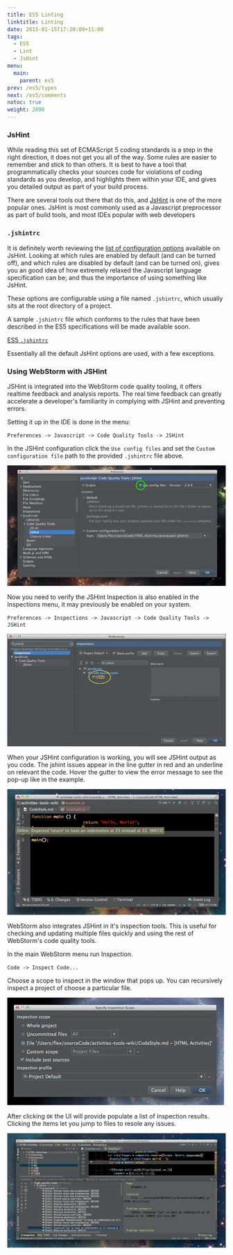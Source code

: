 ```yaml
---
title: ES5 Linting
linktitle: Linting
date: 2015-01-15T17:20:09+11:00
tags:
  - ES5
  - Lint
  - JsHint
menu:
  main:
    parent: es5
prev: /es5/types
next: /es5/comments
notoc: true
weight: 2090
---
```


### JsHint

While reading this set of ECMAScript 5 coding standards is a step in the right direction,
it does not get you all of the way.
Some rules are easier to remember and stick to than others.
It is best to have a tool that programmatically checks your sources code for
violations of coding standards as you develop,
and highlights them within your IDE,
and gives you detailed output as part of your build process.

There are several tools out there that do this,
and [JsHint](http://jshint.com/) is one of the more popular ones.
JsHint is most commonly used as a Javascript preprocessor as part of build tools,
and most IDEs popular with web developers

### `.jshintrc`

It is definitely worth reviewing the
[list of configuration options](http://jshint.com/docs/options/)
available on JsHint.
Looking at which rules are enabled by default (and can be turned off),
and which rules are disabled by default (and can be turned on),
gives you an good idea of how extremely relaxed the Javascript language specification can be;
and thus the importance of using something like JsHint.

These options are configurable using a file named `.jshintrc`,
which usually sits at the root directory of a project.

A sample `.jshintrc` file which conforms to the rules
that have been described in the ES5 specifications will be made available soon.

[ES5 `.jshintrc`](/downloads/es5/.jshintrc)

Essentially all the default JsHint options are used,
with a few exceptions.


### Using WebStorm with JSHint

JSHint is integrated into the WebStorm code quality tooling, it offers realtime feedback and analysis reports.
The real time feedback can greatly accelerate a developer's familiarity in complying with JSHint and preventing errors.

Setting it up in the IDE is done in the menu:

```
Preferences -> Javascript -> Code Quality Tools -> JSHint
```

In the JSHint configuration click the `Use config files` and set the `Custom configuration file` path
to the provided `.jshintrc` file above.

![WebStorm JSHint](/img/jshint-webstorm.png "WebStorm JSHint")

Now you need to verify the JSHint Inspection is also enabled in the Inspections menu,
it may previously be enabled on your system.


```
Preferences -> Inspections -> Javascript -> Code Quality Tools -> JSHint
```

![WebStorm JSHint-Preferences](/img/jshint-webstorm-preferences.png)

When your JSHint configuration is working, you will see JSHint output as you code.
The jshint issues appear in the line gutter in red and an underline on relevant the code.
Hover the gutter to view the error message to see the pop-up like in the example.

![WebStorm JSHint Example](/img/jshint-webstorm-example.png "WebStorm JSHint Example")

WebStorm also integrates JSHint in it's inspection tools.
This is useful for checking and updating multiple files
quickly and using the rest of WebStorm's code quality tools.

In the main WebStorm menu run Inspection.

```
Code -> Inspect Code...
```

Choose a scope to inspect in the window that pops up.
You can recursively inspect a project of choose a particular file.

![WebStorm JSHint Inspection Scope](/img/jshint-webstorm-inspection-scope.png "WebStorm JSHint Inspection Scope")

After clicking `OK` the UI will provide populate a list of inspection results.
Clicking the items let you jump to files to resole any issues.

![WebStorm JSHint Inspections](/img/jshint-webstorm-inspection.png "WebStorm JSHint Inspections")
